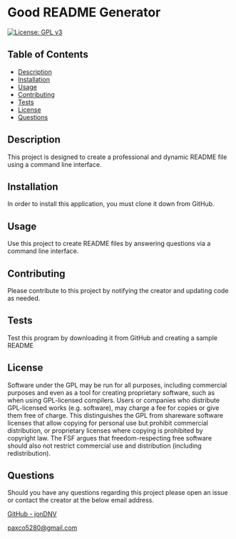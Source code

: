 # Good README Generator

[![License: GPL v3](https://img.shields.io/badge/License-GPLv3-blue.svg)](https://www.gnu.org/licenses/gpl-3.0)

## Table of Contents

- [Description](#description)
- [Installation](#installation)
- [Usage](#usage)
- [Contributing](#contributing)
- [Tests](#tests)
- [License](#license)
- [Questions](#questions)

## Description

This project is designed to create a professional and dynamic README file using a command line interface.

## Installation

In order to install this application, you must clone it down from GitHub.

## Usage

Use this project to create README files by answering questions via a command line interface.

## Contributing

Please contribute to this project by notifying the creator and updating code as needed.

## Tests

Test this program by downloading it from GitHub and creating a sample README

## License

Software under the GPL may be run for all purposes, including commercial purposes and even as a tool for creating proprietary software, such as when using GPL-licensed compilers. Users or companies who distribute GPL-licensed works (e.g. software), may charge a fee for copies or give them free of charge. This distinguishes the GPL from shareware software licenses that allow copying for personal use but prohibit commercial distribution, or proprietary licenses where copying is prohibited by copyright law. The FSF argues that freedom-respecting free software should also not restrict commercial use and distribution (including redistribution).

## Questions

Should you have any questions regarding this project please open an issue or contact the creator at the below email address.

[GitHub - jonDNV](https://github.com/jonDNV)

[paxco5280@gmail.com](paxco5280@gmail.com)